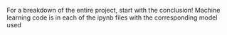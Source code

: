 For a breakdown of the entire project, start with the conclusion! 
Machine learning code is in each of the ipynb files with the corresponding model used

